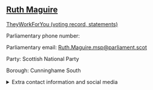 ## <a href="https://www.parliament.scot/msps/current-and-previous-msps/ruth-maguire">Ruth Maguire</a>

<a href="https://www.theyworkforyou.com/mp/25524/ruth_maguire">TheyWorkForYou (voting record, statements)</a> 

Parliamentary phone number:  

Parliamentary email: Ruth.Maguire.msp@parliament.scot 

Party: Scottish National Party 

Borough: Cunninghame South 

<details><summary>Extra contact information and social media</summary> 
<li>Parliamentary address: The Scottish Parliament, EH99 1SP, Edinburgh</li>
<li>Local office address: Caledonian House, 100 High Street, Irvine, KA12 0AX</li>
<li>Local office phone number: 01294276730</li>
<li>Twitter: @RBFMaguire</li>
<li>Facebook: https://www.facebook.com/RuthSNP</li>
<li>Website:</li>
</details>